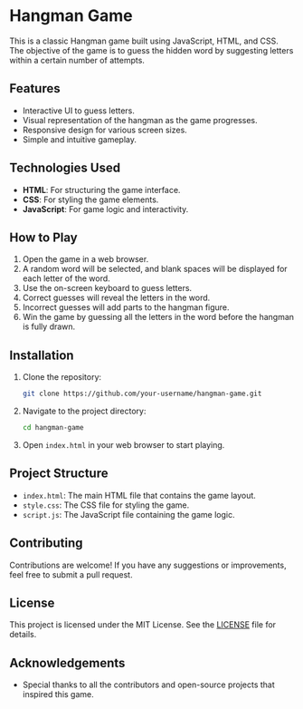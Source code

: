 # Hangman Game

This is a classic Hangman game built using JavaScript, HTML, and CSS. The objective of the game is to guess the hidden word by suggesting letters within a certain number of attempts.

## Features

- Interactive UI to guess letters.
- Visual representation of the hangman as the game progresses.
- Responsive design for various screen sizes.
- Simple and intuitive gameplay.

## Technologies Used

- **HTML**: For structuring the game interface.
- **CSS**: For styling the game elements.
- **JavaScript**: For game logic and interactivity.

## How to Play

1. Open the game in a web browser.
2. A random word will be selected, and blank spaces will be displayed for each letter of the word.
3. Use the on-screen keyboard to guess letters.
4. Correct guesses will reveal the letters in the word.
5. Incorrect guesses will add parts to the hangman figure.
6. Win the game by guessing all the letters in the word before the hangman is fully drawn.

## Installation

1. Clone the repository:
   ```bash
   git clone https://github.com/your-username/hangman-game.git
   ```
2. Navigate to the project directory:
   ```bash
   cd hangman-game
   ```
3. Open `index.html` in your web browser to start playing.

## Project Structure

- `index.html`: The main HTML file that contains the game layout.
- `style.css`: The CSS file for styling the game.
- `script.js`: The JavaScript file containing the game logic.

## Contributing

Contributions are welcome! If you have any suggestions or improvements, feel free to submit a pull request.

## License

This project is licensed under the MIT License. See the [LICENSE](LICENSE) file for details.

## Acknowledgements

- Special thanks to all the contributors and open-source projects that inspired this game.
